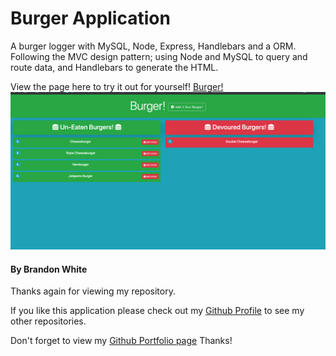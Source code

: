 # Burger Application
A burger logger with MySQL, Node, Express, Handlebars and a ORM. Following the MVC design pattern; using Node and MySQL to query and route data, and Handlebars to generate the HTML.

View the page here to try it out for yourself! [Burger!](https://burger1986.herokuapp.com/)
![burger gif](https://github.com/iambrandonwhite/burger/blob/master/burger.gif)

#### By Brandon White
Thanks again for viewing my repository.

If you like this application please check out my [Github Profile](https://github.com/iambrandonwhite) to see my other repositories.

Don't forget to view my [Github Portfolio page](https://iambrandonwhite.github.io/) Thanks!